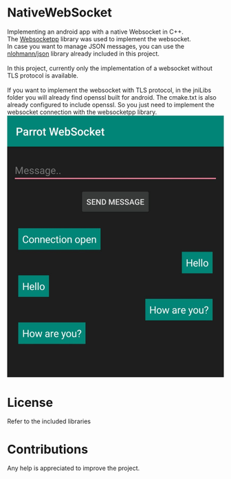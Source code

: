 # NativeWebSocket
Implementing an android app with a native Websocket in C++.
<br>
The [Websocketpp](https://github.com/zaphoyd/websocketpp) library was used to implement the websocket.
<br>
In case you want to manage JSON messages, you can use the [nlohmann/json](https://github.com/nlohmann/json) library already included in this project.
<br>
<br>
In this project, currently only the implementation of a websocket without TLS protocol is available.  
<br>
If you want to implement the websocket with TLS protocol, in the jniLibs folder you will already find openssl built for android. The cmake.txt is also already configured to include openssl. So you just need to implement the websocket connection with the websocketpp library.
<br>
![Parrot WS](https://github.com/Ibernato93/NativeWebSocket/blob/main/screenshot/parrot.jpg)


# License
Refer to the included libraries

# Contributions
Any help is appreciated to improve the project.
